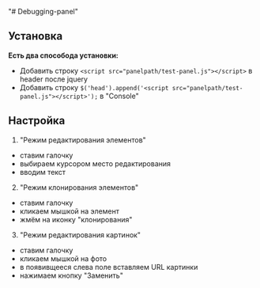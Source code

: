 "# Debugging-panel"
##
## Установка
**Есть два способода установки:**
+ Добавить строку `<script src="panelpath/test-panel.js"></script>` в header после jquery
+ Добавить строку `$('head').append('<script src="panelpath/test-panel.js"></script>');` в "Console"
##
## Настройка
1) "Режим редактирования элементов"
* ставим галочку
* выбираем курсором место редактирования
* вводим текст
2) "Режим клонирования элементов"
* ставим галочку
* кликаем мышкой на элемент
* жмём на иконку "клонирования"
3) "Режим редактирования картинок"
* ставим галочку
* кликаем мышкой на фото
* в появивщееся слева поле вставляем URL картинки
* нажимаем кнопку "Заменить"
